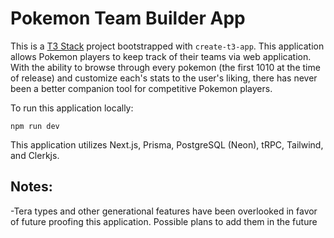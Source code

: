 # Pokemon Team Builder App

This is a [T3 Stack](https://create.t3.gg/) project bootstrapped with `create-t3-app`.  This application allows Pokemon players to keep track of their teams via web application.  With the ability to browse through every pokemon (the first 1010 at the time of release) and customize each's stats to the user's liking, there has never been a better companion tool for competitive Pokemon players.  

To run this application locally:
```
npm run dev
```

This application utilizes Next.js, Prisma, PostgreSQL (Neon), tRPC, Tailwind, and Clerkjs.

## Notes:
-Tera types and other generational features have been overlooked in favor of future proofing this application.  Possible plans to add them in the future
